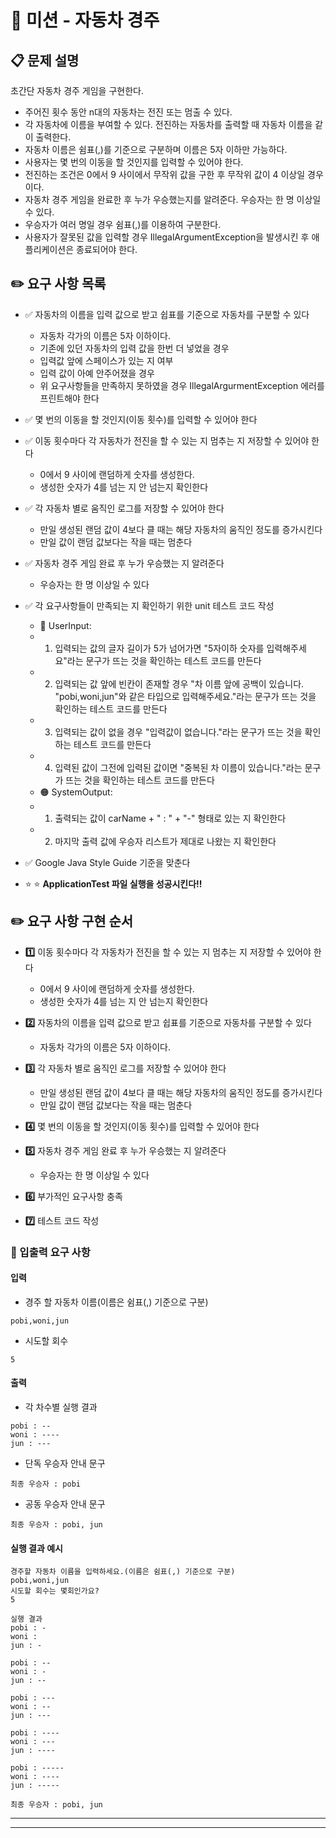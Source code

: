 # 🚗 미션 - 자동차 경주

## 📋 문제 설명

초간단 자동차 경주 게임을 구현한다.

- 주어진 횟수 동안 n대의 자동차는 전진 또는 멈출 수 있다.
- 각 자동차에 이름을 부여할 수 있다. 전진하는 자동차를 출력할 때 자동차 이름을 같이 출력한다.
- 자동차 이름은 쉼표(,)를 기준으로 구분하며 이름은 5자 이하만 가능하다.
- 사용자는 몇 번의 이동을 할 것인지를 입력할 수 있어야 한다.
- 전진하는 조건은 0에서 9 사이에서 무작위 값을 구한 후 무작위 값이 4 이상일 경우이다.
- 자동차 경주 게임을 완료한 후 누가 우승했는지를 알려준다. 우승자는 한 명 이상일 수 있다.
- 우승자가 여러 명일 경우 쉼표(,)를 이용하여 구분한다.
- 사용자가 잘못된 값을 입력할 경우 IllegalArgumentException을 발생시킨 후 애플리케이션은 종료되어야 한다.

## ✏️ 요구 사항 목록

- ✅ 자동차의 이름을 입력 값으로 받고 쉽표를 기준으로 자동차를 구분할 수 있다
  - 자동차 각가의 이름은 5자 이하이다.
  - 기존에 있던 자동차의 입력 값을 한번 더 넣었을 경우
  - 입력값 앞에 스페이스가 있는 지 여부
  - 입력 값이 아예 안주어졌을 경우
  - 위 요구사항들을 만족하지 못하였을 경우 IllegalArgurmentException 에러를 프린트해야 한다



- ✅ 몇 번의 이동을 할 것인지(이동 횟수)를 입력할 수 있어야 한다



- ✅ 이동 횟수마다 각 자동차가 전진을 할 수 있는 지 멈추는 지 저장할 수 있어야 한다
  - 0에서 9 사이에 랜덤하게 숫자를 생성한다.
  - 생성한 숫자가 4를 넘는 지 안 넘는지 확인한다



- ✅ 각 자동차 별로 움직인 로그를 저장할 수 있어야 한다
  - 만일 생성된 랜덤 값이 4보다 클 때는 해당 자동차의 움직인 정도를 증가시킨다
  - 만일 값이 랜덤 값보다는 작을 때는 멈춘다



- ✅ 자동차 경주 게임 완료 후 누가 우승했는 지 알려준다
  - 우승자는 한 명 이상일 수 있다

- ✅ 각 요구사항들이 만족되는 지 확인하기 위한 unit 테스트 코드 작성
  - 🔴 UserInput:
   - 1. 입력되는 값의 글자 길이가 5가 넘어가면 "5자이하 숫자를 입력해주세요"라는 문구가 뜨는 것을 확인하는 테스트 코드를 만든다
   - 2. 입력되는 값 앞에 빈칸이 존재할 경우 "차 이름 앞에 공백이 있습니다. "pobi,woni,jun"와 같은 타입으로 입력해주세요."라는 문구가 뜨는 것을 확인하는 테스트 코드를 만든다
   - 3. 입력되는 값이 없을 경우 "입력값이 없습니다."라는 문구가 뜨는 것을 확인하는 테스트 코드를 만든다
   - 4. 입력된 값이 그전에 입력된 값이면 "중복된 차 이름이 있습니다."라는 문구가 뜨는 것을 확인하는 테스트 코드를 만든다
  - 🟠 SystemOutput:
   - 1. 출력되는 값이 carName + " : " + "-" 형태로 있는 지 확인한다
   - 2. 마지막 출력 값에 우승자 리스트가 제대로 나왔는 지 확인한다
  
- ✅ Google Java Style Guide 기준을 맞춘다
- ⭐ ⭐ **ApplicationTest 파일 실행을 성공시킨다!!**

## ✏️ 요구 사항 구현 순서

- **1️⃣** 이동 횟수마다 각 자동차가 전진을 할 수 있는 지 멈추는 지 저장할 수 있어야 한다
  - 0에서 9 사이에 랜덤하게 숫자를 생성한다.
  - 생성한 숫자가 4를 넘는 지 안 넘는지 확인한다

- **2️⃣** 자동차의 이름을 입력 값으로 받고 쉽표를 기준으로 자동차를 구분할 수 있다
  - 자동차 각가의 이름은 5자 이하이다.

- **3️⃣** 각 자동차 별로 움직인 로그를 저장할 수 있어야 한다
  - 만일 생성된 랜덤 값이 4보다 클 때는 해당 자동차의 움직인 정도를 증가시킨다
  - 만일 값이 랜덤 값보다는 작을 때는 멈춘다

- **4️⃣** 몇 번의 이동을 할 것인지(이동 횟수)를 입력할 수 있어야 한다

- **5️⃣** 자동차 경주 게임 완료 후 누가 우승했는 지 알려준다
  - 우승자는 한 명 이상일 수 있다

- **6️⃣** 부가적인 요구사항 충족

- **7️⃣** 테스트 코드 작성



### 🎯 입출력 요구 사항

#### 입력

- 경주 할 자동차 이름(이름은 쉼표(,) 기준으로 구분)

```
pobi,woni,jun
```

- 시도할 회수

```
5
```

#### 출력

- 각 차수별 실행 결과

```
pobi : --
woni : ----
jun : ---
```

- 단독 우승자 안내 문구

```
최종 우승자 : pobi
```

- 공동 우승자 안내 문구

```
최종 우승자 : pobi, jun
```

#### 실행 결과 예시

```
경주할 자동차 이름을 입력하세요.(이름은 쉼표(,) 기준으로 구분)
pobi,woni,jun
시도할 회수는 몇회인가요?
5

실행 결과
pobi : -
woni : 
jun : -

pobi : --
woni : -
jun : --

pobi : ---
woni : --
jun : ---

pobi : ----
woni : ---
jun : ----

pobi : -----
woni : ----
jun : -----

최종 우승자 : pobi, jun
```

---




---

